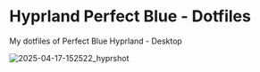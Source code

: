 # Hyprland Perfect Blue - Dotfiles

My dotfiles of Perfect Blue Hyprland - Desktop 

![2025-04-17-152522_hyprshot](https://github.com/user-attachments/assets/259ab08a-41d3-4ce1-93e9-a7bd038a53ee)
